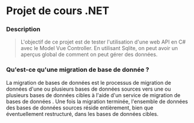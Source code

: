 # Projet de cours .NET

### Description 
> L'objectif de ce projet est de tester l'utilisation d'une web API en C# avec le Model Vue Controller. En utilisant Sqlite, on peut avoir un aperçus global de comment on peut gérer des données.

### Qu'est-ce qu'une migration de base de donnée ?

La migration de bases de données est le processus de migration de données d'une ou plusieurs bases de données sources vers une ou plusieurs bases de données cibles à l'aide d'un service de migration de bases de données . Une fois la migration terminée, l'ensemble de données des bases de données sources réside entièrement, bien que éventuellement restructuré, dans les bases de données cibles.